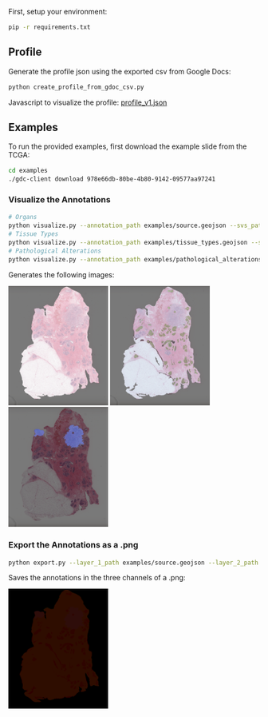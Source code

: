 First, setup your environment:
```bash
pip -r requirements.txt
```

## Profile

Generate the profile json using the exported csv from Google Docs:
```bash
python create_profile_from_gdoc_csv.py
```

Javascript to visualize the profile: [profile_v1.json](profile_viewer/index.html)

## Examples

To run the provided examples, first download the example slide from the TCGA:

```bash
cd examples
./gdc-client download 978e66db-80be-4b80-9142-09577aa97241
```

### Visualize the Annotations

```bash
# Organs
python visualize.py --annotation_path examples/source.geojson --svs_path examples/978e66db-80be-4b80-9142-09577aa97241/TCGA-BH-A1FE-01Z-00-DX1.8FB57ECF-350B-44E4-8612-63E8374D3C4B.svs  --profile_path profiles/tissue_types_v1.json --output_path output/source.png --output_resolution 16
# Tissue Types
python visualize.py --annotation_path examples/tissue_types.geojson --svs_path examples/978e66db-80be-4b80-9142-09577aa97241/TCGA-BH-A1FE-01Z-00-DX1.8FB57ECF-350B-44E4-8612-63E8374D3C4B.svs  --profile_path profiles/tissue_types_v1.json --output_path output/tissue_types.png --output_resolution 16
# Pathological Alterations
python visualize.py --annotation_path examples/pathological_alterations.geojson --svs_path examples/978e66db-80be-4b80-9142-09577aa97241/TCGA-BH-A1FE-01Z-00-DX1.8FB57ECF-350B-44E4-8612-63E8374D3C4B.svs --profile_path profiles/tissue_types_v1.json --output_path output/pathological_alterations.png --output_resolution 16
```
Generates the following images:

<p float="center">
  <img src="output/source.png" width="200" />
  <img src="output/tissue_types.png" width="200" /> 
  <img src="output/pathological_alterations.png" width="200" />
</p>

### Export the Annotations as a .png

```bash
python export.py --layer_1_path examples/source.geojson --layer_2_path examples/tissue_types.geojson --layer_3_path examples/pathological_alterations.geojson --output_path output/annotation.png --output_resolution 16 --profile_path profiles/tissue_types_v1.json --svs_path examples/978e66db-80be-4b80-9142-09577aa97241/TCGA-BH-A1FE-01Z-00-DX1.8FB57ECF-350B-44E4-8612-63E8374D3C4B.svs
```
Saves the annotations in the three channels of a .png:

  <img src="output/annotation.png" width="200" />
